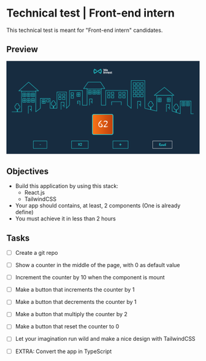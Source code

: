# Technical test | Front-end intern

This technical test is meant for "Front-end intern" candidates.

## Preview

![App Screenshot](./test-we-invest.png)

## Objectives

-  Build this application by using this stack:
   - React.js
   - TailwindCSS
-  Your app should contains, at least, 2 components (One is already define)
-  You must achieve it in less than 2 hours




## Tasks
- [ ] Create a git repo 
- [ ] Show a counter in the middle of the page, with 0 as default value
- [ ] Increment the counter by 10 when the component is mount
- [ ] Make a button that increments the counter by 1
- [ ] Make a button that decrements the counter by 1
- [ ] Make a button that multiply the counter by 2
- [ ] Make a button that reset the counter to 0
- [ ] Let your imagination run wild and make a nice design with TailwindCSS
- [ ] EXTRA: Convert the app in TypeScript

